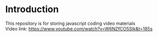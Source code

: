 # Introduction
This repository is for storing javascript coding video materials\
Video link: https://www.youtube.com/watch?v=W6NZfCO5SIk&t=185s